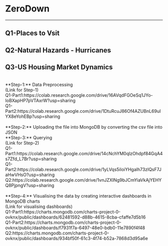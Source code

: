 # ZeroDown
-------
## Q1-Places to Vsit
## Q2-Natural Hazards - Hurricanes
## Q3-US Housing Market Dynamics
<br/>
**Step-1:** Data Preprocessing<br/>
           (Link for Step-1)<br/>
           Q1-Part1:https://colab.research.google.com/drive/16AVqdFGOeSq1JYo-IoBXapHP7pVTAxrW?usp=sharing<br/>
           Q1-Part2:https://colab.research.google.com/drive/1DtuRcuJ86Of4AZUBnL69uIYX8eYohEBp?usp=sharing<br/>
           <br/>
**Step-2:** Uploading the file into MongoDB by converting the csv file into JSON <br/>
**Step-3:** Querying <br/>
           (Link for Step-2)<br/>
           Q1-Part1:https://colab.research.google.com/drive/14cNchYM0qlzOhdpf84GqA4s7Zfd_L7Br?usp=sharing<br/>
           Q1-Part2:https://colab.research.google.com/drive/1yLVqs5iloiYHgalh73zlQsF7JaHwVHsO?usp=sharing<br/>
           Q2:https://colab.research.google.com/drive/1vnJZXINg9bJCmYiaVkAjYEHYQ8PjpngV?usp=sharing<br/>
           <br/>
**Step-4:** Visualising the data by creating interactive dashboards in MongoDB charts <br/> 
           (Link for visualising dashboards)<br/>
           Q1-Part1:https://charts.mongodb.com/charts-project-0-ovknx/public/dashboards/62481592-d88b-4615-8cba-cfaffe7d5b16<br/>
           Q1-Part2:https://charts.mongodb.com/charts-project-0-ovknx/public/dashboards/f7931f7a-6497-48e0-bdb0-11e7890f4f48<br/>
           Q2:https://charts.mongodb.com/charts-project-0-ovknx/public/dashboards/934bf50f-61c3-4f74-b52a-7868d3d95a6e<br/>
